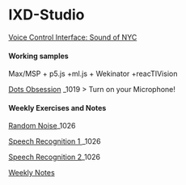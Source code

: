 # IXD-Studio

[Voice Control Interface: Sound of NYC](https://jljuli.github.io/IXD-Studio/Main.html)



#### Working samples

Max/MSP + p5.js +ml.js + Wekinator +reacTIVision

[Dots Obsession](https://openprocessing.org/sketch/1335773) _1019 > Turn on your Microphone!




#### Weekly Exercises and Notes

[Random Noise](https://openprocessing.org/sketch/1335902)_1026

[Speech Recognition 1 ](https://openprocessing.org/sketch/1355110)_1026

[Speech Recognition 2](https://openprocessing.org/sketch/1352805)_1026

[Weekly Notes](https://github.com/jljuli/IXD-Studio/wiki)

